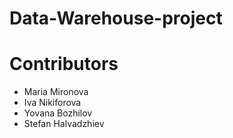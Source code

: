 # Data-Warehouse-project


# Contributors
- Maria Mironova
- Iva Nikiforova
- Yovana Bozhilov
- Stefan Halvadzhiev
